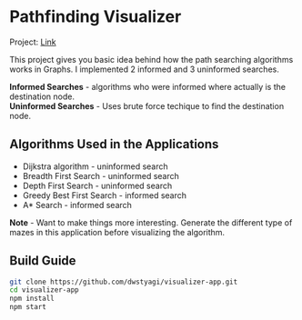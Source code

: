 # Pathfinding Visualizer

Project: [Link](https://visualizer-7ecf4.web.app)

This project gives you basic idea behind how the path searching algorithms works in Graphs. I implemented 2 informed and 3 uninformed searches.

**Informed Searches** - algorithms who were informed where actually is the destination node.<br>
**Uninformed Searches** - Uses brute force techique to find the destination node.

## Algorithms Used in the Applications

- Dijkstra algorithm - uninformed search
- Breadth First Search - uninformed search
- Depth First Search - uninformed search
- Greedy Best First Search - informed search
- A\* Search - informed search

**Note** - Want to make things more interesting. Generate the different type of mazes in this application before visualizing the algorithm.

## Build Guide

```bash
git clone https://github.com/dwstyagi/visualizer-app.git
cd visualizer-app
npm install
npm start
```
